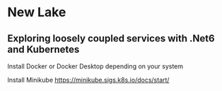 # New Lake

## Exploring loosely coupled services with .Net6 and Kubernetes

Install Docker or Docker Desktop depending on your system

Install Minikube
https://minikube.sigs.k8s.io/docs/start/

